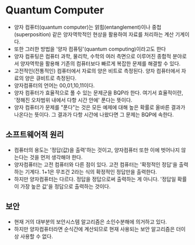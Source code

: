 # Quantum Computer
- 양자 컴퓨터(quantum computer)는 얽힘(entanglement)이나 중첩(superposition) 같은 양자역학적인 현상을 활용하여 자료를 처리하는 계산 기계이다.
- 또한 그러한 방법을 '양자 컴퓨팅'(quantum computing)이라고도 한다
- 양자 컴퓨팅은 컴퓨터 과학, 물리학, 수학의 여러 측면으로 이루어진 종합적 분야로서 양자역학을 활용해 기존의 컴퓨터보다 빠르게 복잡한 문제를 해결할 수 있다.
- 고전적인(전통적인) 컴퓨터에서 자료의 양은 비트로 측정된다. 양자 컴퓨터에서 자료의 양은 큐비트로 측정된다.
- 양자컴퓨터의 언어는 00,01,10,11이다.
- 양자 컴퓨터가 효율적으로 풀 수 있는 문제군을 BQP라 한다. 여기서 효율적이란, '정해진 오차범위 내에서 다항 시간 안에' 푼다는 뜻이다.
- 양자 컴퓨터가 문제를 "푼다"는 것은 모든 예제에 대해 높은 확률로 올바른 결과가 나온다는 뜻이다. 그 결과가 다항 시간에 나왔다면 그 문제는 BQP에 속한다.
## 소프트웨어적 원리
- 컴퓨터의 용도는 '정답(값)을 출력'하는 것이고, 양자컴퓨터 또한 이에 벗어나지 않는다는 것을 먼저 생각해야 한다.
- 양자컴퓨터는 고전 컴퓨터와 다른 점이 있다. 고전 컴퓨터는 '확정적인 정답'을 출력하는 기계다. 1+1은 무조건 2라는 식의 확정적인 정답만을 출력한다.
- 하지만 양자컴퓨터는 다르다. 정답을 정답으로써 출력하는 게 아니다. '정답일 확률이 가장 높은 값'을 정답으로 출력하는 것이다.
## 보안
- 현재 거의 대부분의 보안시스템 알고리즘은 소인수분해에 의거하고 있다.
- 하지만 양자컴퓨터라면 순식간에 계산되므로 현재 사용되는 보안 알고리즘은 더이상 사용할 수 없다.
